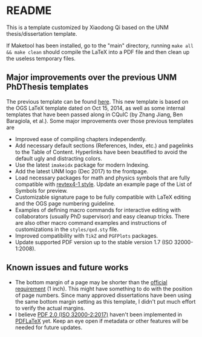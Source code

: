# README

This is a template customized by Xiaodong Qi based on the UNM thesis/dissertation template.

If Maketool has been installed, go to the "main" directory, running `make all && make clean` should compile the LaTeX into a PDF file and then clean up the useless temporary files.

## Major improvements over the previous UNM PhDThesis templates

The previous template can be found [here](http://www.math.unm.edu/~gthesis/latex/).
This new template is based on the OGS LaTeX template dated on Oct 15, 2014, as well as some internal templates that have been passed along in CQuIC (by Zhang Jiang, Ben Baragiola, et al.).
Some major improvements over those previous templates are

+ Improved ease of compiling chapters independently.
+ Add necessary default sections (References, Index, etc.) and pagelinks to the Table of Content. Hyperlinks have been beautified to avoid the default ugly and distracting colors.
+ Use the latest `imakeidx` package for modern Indexing.
+ Add the latest UNM logo (Dec 2017) to the frontpage. 
+ Load necessary packages for math and physics symbols that are fully compatible with [revtex4-1 style](https://journals.aps.org/revtex). Update an example page of the List of Symbols for preview. 
+ Customizable signature page to be fully compatible with LaTeX editing and the OGS page numbering guideline. 
+ Examples of defining macro commands for interactive editing with collaborators (usually PhD supervisor) and easy cleanup tricks. There are also other macro command examples and instructions of customizations in the `styles/qxd.sty` file. 
+ Improved compatibility with `TikZ` and `PGFPlots` packages.
+ Update supported PDF version up to the stable version 1.7 (ISO 32000-1:2008). 

## Known issues and future works

+ The bottom margin of a page may be shorter than the [official requirement](http://grad.unm.edu/degree-completion/thesis-dissertations/guidelines.html) (1 inch). This might have something to do with the position of page numbers. Since many approved dissertations have been using the same bottom margin setting as this template, I didn't put much effort to verify the actual margins. 
+ I believe [PDF 2.0 (ISO 32000-2:2017)](https://www.iso.org/standard/63534.html) haven't been implemented in [PDFLaTeX](http://ctan.math.illinois.edu/systems/doc/pdftex/manual/pdftex-a.pdf) yet. Keep an eye open if metadata or other features will be needed for future updates.